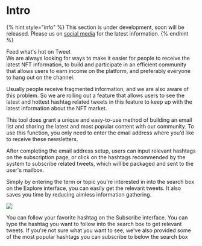 # Intro

{% hint style="info" %}
This section is under development, soon will be released. Please us on [social media](../../get-in-touch/contact-us.md) for the latest information.
{% endhint %}

Feed what's hot on Tweet\
We are always looking for ways to make it easier for people to receive the latest NFT information, to build and participate in an efficient community that allows users to earn income on the platform, and preferably everyone to hang out on the channel.

Usually people receive fragmented information, and we are also aware of this problem. So we are rolling out a feature that allows users to see the latest and hottest hashtag related tweets in this feature to keep up with the latest information about the NFT market.

This tool does grant a unique and easy-to-use method of building an email list and sharing the latest and most popular content with our community. To use this function, you only need to enter the email address where you’d like to receive these newsletters.

After completing the email address setup, users can input relevant hashtags on the subscription page, or click on the hashtags recommended by the system to subscribe related tweets, which will be packaged and sent to the user's mailbox.

Simply by entering the term or topic you're interested in into the search box on the Explore interface, you can easily get the relevant tweets. It also saves you time by reducing aimless information gathering.

![](https://lh3.googleusercontent.com/SDlD2jL4lrY9SH8r3xH1DjUdJv-dCfM0bI-s56EV0dyfm21eX9AgrHPK\_NtkOdbIApjo52\_U3d0XopHI4nwifrSk7VUzZLQo2fGrvpf6Y3ELhGSKa1yJQU3EdwbQhQa5II4vjRN1)

You can follow your favorite hashtag on the Subscribe interface. You can type the hashtag you want to follow into the search box to get relevant tweets. If you're not sure what you want to see, we've also provided some of the most popular hashtags you can subscribe to below the search box
